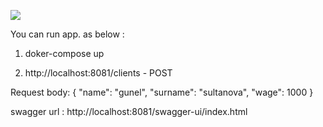 ![](../../client-management.png)




You can run app. as below : 

1. doker-compose up

2. http://localhost:8081/clients - POST

Request body:
{
"name": "gunel",
"surname": "sultanova",
"wage": 1000
}

swagger url : http://localhost:8081/swagger-ui/index.html